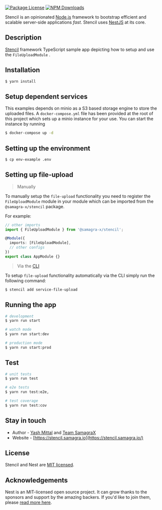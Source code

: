 <p align="left">
  <a href="https://www.npmjs.com/~nestjscore" target="_blank"><img src="https://img.shields.io/npm/l/@nestjs/core.svg" alt="Package License" /></a>
  <a href="https://www.npmjs.com/~nestjscore" target="_blank"><img src="https://img.shields.io/npm/dm/@samagra-x/stencil.svg" alt="NPM Downloads" /></a>
</p>
<p align="left">Stencil is an opinionated <a href="http://nodejs.org" target="_blank">Node.js</a> framework to bootstrap efficient and scalable server-side applications <em>fast</em>. Stencil uses <a href="https://nestjs.com" target="_blank"> NestJS</a> at its core.</p>

## Description

[Stencil](https://github.com/SamagraX-stencil/stencil) framework TypeScript sample app depicting how to setup and use the `FileUploadModule` .

## Installation

```bash
$ yarn install
```

## Setup dependent services

This examples depends on minio as a S3 based storage engine to store the uploaded files. A `docker-compose.yml` file has been provided at the root of this project which sets up a minio instance for your use. You can start the instance by running

```bash
$ docker-compose up -d
```

## Setting up the environment

```bash
$ cp env-example .env
```

## Setting up file-upload

> Manually

To manually setup the `file-upload` functionality you need to register the `FileUploadModule` module in your module which can be imported from the `@samagra-x/stencil` package.

For example: 
```typescript
// other imports 
import { FileUploadModule } from '@samagra-x/stencil';

@Module({
  imports: [FileUploadModule],
  // other configs
})
export class AppModule {}
```

> Via the [CLI](https://github.com/SamagraX-stencil/stencil-cli)

To setup `file-upload` functionality automatically via the CLI simply run the following command:
```bash
$ stencil add service-file-upload 
```

## Running the app

```bash
# development
$ yarn run start

# watch mode
$ yarn run start:dev

# production mode
$ yarn run start:prod
```

## Test

```bash
# unit tests
$ yarn run test

# e2e tests
$ yarn run test:e2e,

# test coverage
$ yarn run test:cov
```

## Stay in touch

- Author - [Yash Mittal](https://techsavvyash.dev) and [Team SamagraX](https://github.com/Samagra-Development)
- Website - [https://stencil.samagra.io](https://stencil.samagra.io/)

## License

Stencil and Nest are [MIT licensed](LICENSE).

## Acknowledgements

Nest is an MIT-licensed open source project. It can grow thanks to the sponsors and support by the amazing backers. If you'd like to join them, please [read more here](https://docs.nestjs.com/support).